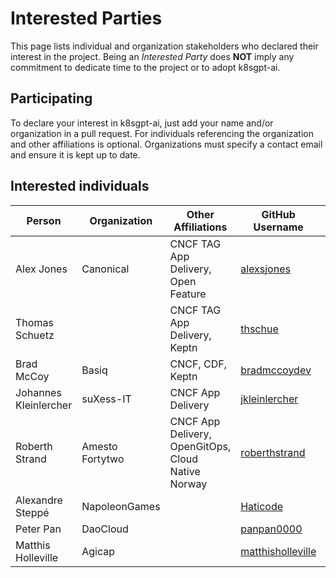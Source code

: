 # Interested Parties

This page lists individual and organization stakeholders who declared their interest in the project.
Being an _Interested Party_ does **NOT** imply any commitment to dedicate time to the project or to adopt k8sgpt-ai.

## Participating

To declare your interest in k8sgpt-ai, just add your name and/or organization
in a pull request. For individuals referencing the organization and other
affiliations is optional. Organizations must specify a contact email and ensure
it is kept up to date.

## Interested individuals

| Person                | Organization    | Other Affiliations                                 | GitHub Username                                            | Gitlab Username |
|-----------------------|-----------------|----------------------------------------------------|------------------------------------------------------------|-----------------|
| Alex Jones            | Canonical       | CNCF TAG App Delivery, Open Feature                | [alexsjones](https://github.com/AlexsJones)                | N/A             |
| Thomas Schuetz        |                 | CNCF TAG App Delivery, Keptn                       | [thschue](https://github.com/thschue)                      | N/A             |
| Brad McCoy            | Basiq           | CNCF, CDF, Keptn                                   | [bradmccoydev](https://github.com/bradmccoydev)            | N/A             |
| Johannes Kleinlercher | suXess-IT       | CNCF App Delivery                                  | [jkleinlercher](https://github.com/jkleinlercher)          | N/A             |
| Roberth Strand        | Amesto Fortytwo | CNCF App Delivery, OpenGitOps, Cloud Native Norway | [roberthstrand](https://github.com/roberthstrand)          | N/A             |
| Alexandre Steppé      | NapoleonGames   |                                                    | [Haticode](https://github.com/HatiCode)                    | N/A             |
| Peter Pan             | DaoCloud        |                                                    | [panpan0000](https://github.com/panpan0000)                | N/A             |
| Matthis Holleville    | Agicap          |                                                    | [matthisholleville](https://github.com/matthisholleville)  | N/A             |
